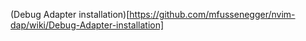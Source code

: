 (Debug Adapter installation)[https://github.com/mfussenegger/nvim-dap/wiki/Debug-Adapter-installation]
